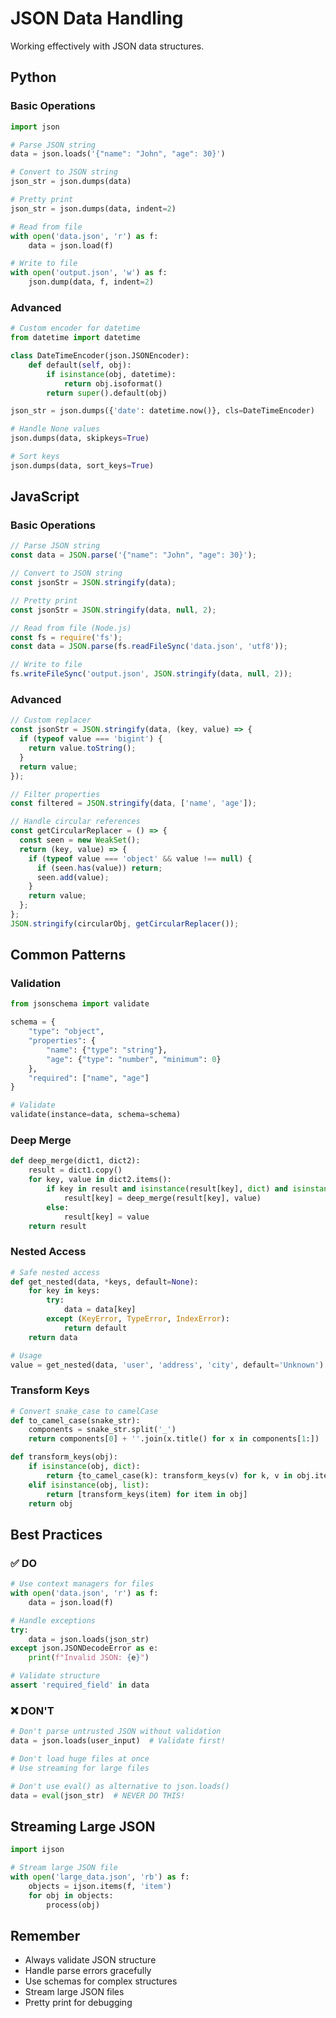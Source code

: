 # JSON Data Handling

Working effectively with JSON data structures.

## Python

### Basic Operations

```python
import json

# Parse JSON string
data = json.loads('{"name": "John", "age": 30}')

# Convert to JSON string
json_str = json.dumps(data)

# Pretty print
json_str = json.dumps(data, indent=2)

# Read from file
with open('data.json', 'r') as f:
    data = json.load(f)

# Write to file
with open('output.json', 'w') as f:
    json.dump(data, f, indent=2)
```

### Advanced

```python
# Custom encoder for datetime
from datetime import datetime

class DateTimeEncoder(json.JSONEncoder):
    def default(self, obj):
        if isinstance(obj, datetime):
            return obj.isoformat()
        return super().default(obj)

json_str = json.dumps({'date': datetime.now()}, cls=DateTimeEncoder)

# Handle None values
json.dumps(data, skipkeys=True)

# Sort keys
json.dumps(data, sort_keys=True)
```

## JavaScript

### Basic Operations

```javascript
// Parse JSON string
const data = JSON.parse('{"name": "John", "age": 30}');

// Convert to JSON string
const jsonStr = JSON.stringify(data);

// Pretty print
const jsonStr = JSON.stringify(data, null, 2);

// Read from file (Node.js)
const fs = require('fs');
const data = JSON.parse(fs.readFileSync('data.json', 'utf8'));

// Write to file
fs.writeFileSync('output.json', JSON.stringify(data, null, 2));
```

### Advanced

```javascript
// Custom replacer
const jsonStr = JSON.stringify(data, (key, value) => {
  if (typeof value === 'bigint') {
    return value.toString();
  }
  return value;
});

// Filter properties
const filtered = JSON.stringify(data, ['name', 'age']);

// Handle circular references
const getCircularReplacer = () => {
  const seen = new WeakSet();
  return (key, value) => {
    if (typeof value === 'object' && value !== null) {
      if (seen.has(value)) return;
      seen.add(value);
    }
    return value;
  };
};
JSON.stringify(circularObj, getCircularReplacer());
```

## Common Patterns

### Validation

```python
from jsonschema import validate

schema = {
    "type": "object",
    "properties": {
        "name": {"type": "string"},
        "age": {"type": "number", "minimum": 0}
    },
    "required": ["name", "age"]
}

# Validate
validate(instance=data, schema=schema)
```

### Deep Merge

```python
def deep_merge(dict1, dict2):
    result = dict1.copy()
    for key, value in dict2.items():
        if key in result and isinstance(result[key], dict) and isinstance(value, dict):
            result[key] = deep_merge(result[key], value)
        else:
            result[key] = value
    return result
```

### Nested Access

```python
# Safe nested access
def get_nested(data, *keys, default=None):
    for key in keys:
        try:
            data = data[key]
        except (KeyError, TypeError, IndexError):
            return default
    return data

# Usage
value = get_nested(data, 'user', 'address', 'city', default='Unknown')
```

### Transform Keys

```python
# Convert snake_case to camelCase
def to_camel_case(snake_str):
    components = snake_str.split('_')
    return components[0] + ''.join(x.title() for x in components[1:])

def transform_keys(obj):
    if isinstance(obj, dict):
        return {to_camel_case(k): transform_keys(v) for k, v in obj.items()}
    elif isinstance(obj, list):
        return [transform_keys(item) for item in obj]
    return obj
```

## Best Practices

### ✅ DO

```python
# Use context managers for files
with open('data.json', 'r') as f:
    data = json.load(f)

# Handle exceptions
try:
    data = json.loads(json_str)
except json.JSONDecodeError as e:
    print(f"Invalid JSON: {e}")

# Validate structure
assert 'required_field' in data
```

### ❌ DON'T

```python
# Don't parse untrusted JSON without validation
data = json.loads(user_input)  # Validate first!

# Don't load huge files at once
# Use streaming for large files

# Don't use eval() as alternative to json.loads()
data = eval(json_str)  # NEVER DO THIS!
```

## Streaming Large JSON

```python
import ijson

# Stream large JSON file
with open('large_data.json', 'rb') as f:
    objects = ijson.items(f, 'item')
    for obj in objects:
        process(obj)
```

## Remember
- Always validate JSON structure
- Handle parse errors gracefully
- Use schemas for complex structures
- Stream large JSON files
- Pretty print for debugging
